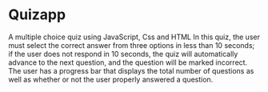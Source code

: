 # Quizapp
A multiple choice quiz using JavaScript, Css and HTML
In this quiz, the user must select the correct answer from three options in less than 10 seconds;
if the user does not respond in 10 seconds,
the quiz will automatically advance to the next question,
and the question will be marked incorrect.
The user has a progress bar that displays the total number of questions as well as whether or not the user properly answered a question.
